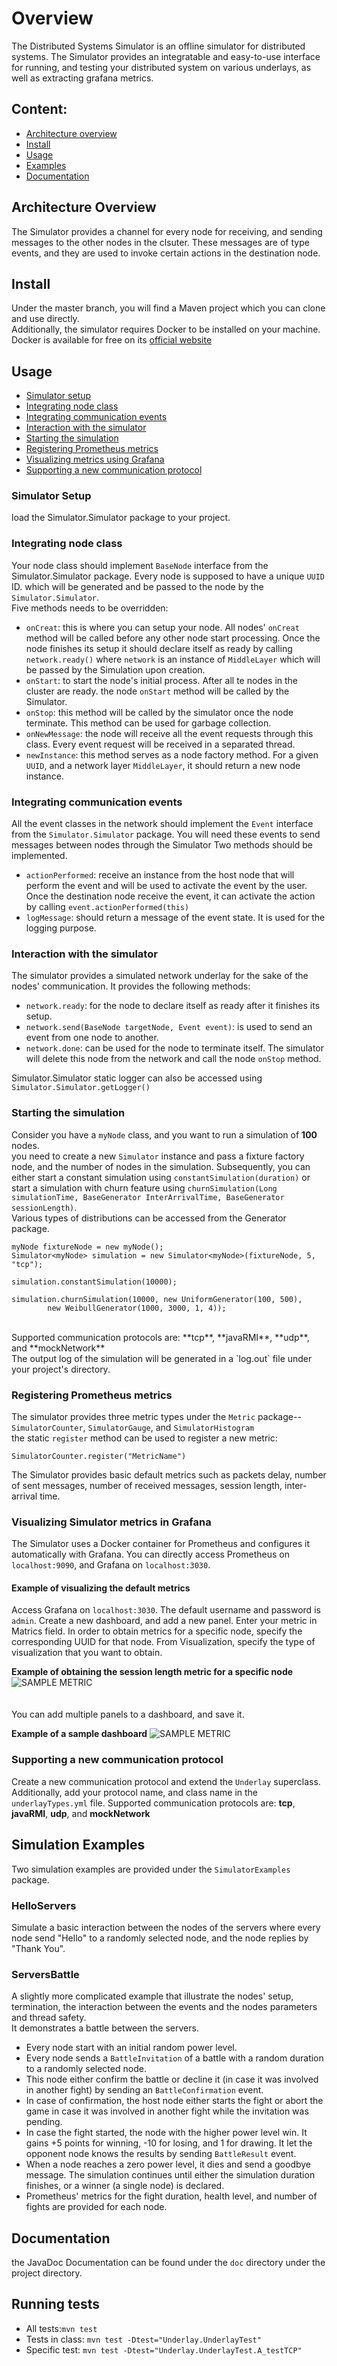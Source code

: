 # Overview
The Distributed Systems Simulator is an offline simulator for distributed systems.
The Simulator provides an integratable and easy-to-use interface for running, and testing
your distributed system on various underlays, as well as extracting grafana metrics.

## Content:
- [Architecture overview](#overview)
- [Install](#install)
- [Usage](#basic-usage)
- [Examples](#examples)
- [Documentation](#doc)

## Architecture Overview <a name="overview"></a>
The Simulator provides a channel for every node for receiving, and sending messages to the other nodes in the clsuter.
These messages are of type events, and they are used to invoke certain actions in the destination node.

## Install <a name="install"></a>
Under the master branch, you will find a Maven project which you can clone and use directly. <br>
Additionally, the simulator requires Docker to be installed on your machine. <br>
Docker is available for free on its [official website](https://docs.docker.com/get-docker/)
## Usage <a name="basic-usage"></a>
- [Simulator setup](#setup)
- [Integrating node class](#node)
- [Integrating communication events](#event)
- [Interaction with the simulator](#interact)
- [Starting the simulation](#start)
- [Registering Prometheus metrics](#prometheus)
- [Visualizing metrics using Grafana](#grafana)
- [Supporting a new communication protocol](#protocol)
### Simulator Setup <a name="setup"></a>
load the Simulator.Simulator package to your project.
### Integrating node class <a name="node"></a>
Your node class should implement `BaseNode` interface from the Simulator.Simulator package. Every node is supposed to have a unique `UUID` ID.
which will be generated and be passed to the node by the `Simulator.Simulator`. <br>
Five methods needs to be overridden:
- `onCreat`: this is where you can setup your node. All nodes' `onCreat` method will be called before any other node start processing.
  Once the node finishes its setup it should declare itself as ready by calling `network.ready()` where `network` is an instance of `MiddleLayer`
  which will be passed by the Simulation upon creation.
- `onStart`: to start the node's initial process. After all te nodes in the cluster are ready. the node `onStart` method will be called by the Simulator.
- `onStop`: this method will be called by the simulator once the node terminate. This method can be used for garbage collection.
- `onNewMessage`: the node will receive all the event requests through this class. Every event request will be received in a separated thread.
- `newInstance`: this method serves as a node factory method. For a given `UUID`, and a network layer `MiddleLayer`, it should return a new node instance.

### Integrating communication events <a name="event"></a>
All the event classes in the network should implement the `Event` interface from the `Simulator.Simulator` package.
You will need these events to send messages between nodes through the Simulator
Two methods should be implemented.
- `actionPerformed`: receive an instance from the host node that will perform the event and will be used to activate the event by the user.
  Once the destination node receive the event, it can activate the action by calling `event.actionPerformed(this)`
- `logMessage`: should return a message of the event state. It is used for the logging purpose.

### Interaction with the simulator <a name="interaction"></a>
The simulator provides a simulated network underlay for the sake of the nodes' communication.
It provides the following methods:
- `network.ready`: for the node to declare itself as ready after it finishes its setup.
- `network.send(BaseNode targetNode, Event event)`: is used to send an event from one node to another.
- `network.done`: can be used for the node to terminate itself. The simulator will delete this node from the network and call the node `onStop` method.

Simulator.Simulator static logger can also be accessed using `Simulator.Simulator.getLogger()`

### Starting the simulation <a name="start"></a>
Consider you have a `myNode` class, and you want to run a simulation of **100** nodes. <br>
you need to create a new `Simulator` instance and pass a fixture factory node, and the number of nodes in the simulation.
Subsequently, you can either start a constant simulation using `constantSimulation(duration)` or start
a simulation with churn feature using `churnSimulation(Long simulationTime, BaseGenerator InterArrivalTime, BaseGenerator sessionLength)`.
<br> Various types of distributions can be accessed from the Generator package.

```
myNode fixtureNode = new myNode();
Simulator<myNode> simulation = new Simulator<myNode>(fixtureNode, 5, "tcp");

simulation.constantSimulation(10000);

simulation.churnSimulation(10000, new UniformGenerator(100, 500),
        new WeibullGenerator(1000, 3000, 1, 4));
```
<br>
Supported communication protocols are: **tcp**, **javaRMI**, **udp**, and **mockNetwork** <br>
The output log of the simulation will be generated in a `log.out` file under your project's directory.  

### Registering Prometheus metrics <a name="prometheus"></a>
The simulator provides three metric types under the `Metric` package-- `SimulatorCounter`, `SimulatorGauge`, and `SimulatorHistogram` <br>
the static `register` method can be used to register a new metric:
```
SimulatorCounter.register("MetricName")
```
The Simulator provides basic default metrics such as
packets delay, number of sent messages, number of received messages, session length, inter-arrival time.<br>

### Visualizing Simulator metrics in Grafana <a name="grafana"></a>
The Simulator uses a Docker container for Prometheus and configures it automatically with Grafana.
You can directly access Prometheus on `localhost:9090`, and Grafana on `localhost:3030`.

#### Example of visualizing the default metrics
Access Grafana on `localhost:3030`. The default username and password is `admin`.
Create a new dashboard, and add a new panel.
Enter your metric in Matrics field. In order to obtain metrics for a specific
node, specify the corresponding UUID for that node. From Visualization, specify
the type of visualization that you want to obtain.

**Example of obtaining the session length metric for a specific node**
![SAMPLE METRIC](./src/main/resources/images/metric_sample.png?raw=true)
<br> <br> <br>
You can add multiple panels to a dashboard, and save it.

**Example of a sample dashboard**
![SAMPLE METRIC](./src/main/resources/images/dashboard_sample.png?raw=true)

### Supporting a new communication protocol <a name="protocol"></a>
Create a new communication protocol and extend the `Underlay` superclass.
Additionally, add your protocol name, and class name in the `underlayTypes.yml` file.
Supported communication protocols are: **tcp**, **javaRMI**, **udp**, and **mockNetwork** <br>

## Simulation Examples <a name="examples"></a>
Two simulation examples are provided under the `SimulatorExamples` package.

### HelloServers
Simulate a basic interaction between the nodes of the servers where every
node send "Hello" to a randomly selected node, and the node replies by "Thank You".
### ServersBattle
A slightly more complicated example that illustrate the nodes' setup, termination, the interaction between the events and the nodes parameters and thread safety. <br>
It demonstrates a battle between the servers.
- Every node start with an initial random power level.
- Every node sends a `BattleInvitation` of a battle with a random duration to a randomly selected node.
- This node either confirm the battle or decline it (in case it was involved in another fight) by sending an `BattleConfirmation` event.
- In case of confirmation, the host node either starts the fight or abort the game in case it was involved in another fight while the invitation was pending.
- In case the fight started, the node with the higher power level win. It gains +5 points for winning, -10 for losing, and 1 for drawing.
  It let the opponent node knows the results by sending `BattleResult` event.
- When a node reaches a zero power level, it dies and send a goodbye message.
  The simulation continues until either the simulation duration finishes, or a winner (a single node) is declared.
- Prometheus' metrics for the fight duration, health level, and number of fights are provided for each node.

## Documentation <a name="doc"></a>
the JavaDoc Documentation can be found under the `doc` directory under the project directory.

## Running tests

- All tests:`mvn test`
- Tests in class: `mvn test -Dtest="Underlay.UnderlayTest" `
- Specific test: `mvn test -Dtest="Underlay.UnderlayTest.A_testTCP" `